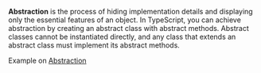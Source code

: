**Abstraction** is the process of hiding implementation details and displaying only the essential features of an object. In TypeScript, you can achieve abstraction by creating an abstract class with abstract methods. Abstract classes cannot be instantiated directly, and any class that extends an abstract class must implement its abstract methods.

Example on [Abstraction](Abstraction.ts "Abstraction")
